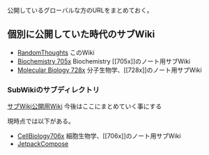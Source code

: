 公開しているグローバルな方のURLをまとめておく。

## 個別に公開していた時代のサブWiki

- [RandomThoughts](https://karino2.github.io/RandomThoughts/Home) このWiki
- [Biochemistry 705x](https://karino2.github.io/Biochemistry705x/Home) Biochemistry [[705x]]のノート用サブWiki
- [Molecular Biology 728x](https://karino2.github.io/MolecularBiology728x/Home) 分子生物学、[[728x]]のノート用サブWiki

### SubWikiのサブディレクトリ

[サブWiki公開用Wiki](https://karino2.github.io/SubWiki/Home) 今後はここにまとめていく事にする

現時点では以下がある。

- [CellBiology706x](https://karino2.github.io/SubWiki/CellBiology706x/Home) 細胞生物学、[[706x]]のノート用サブWiki
- [JetpackCompose](https://karino2.github.io/SubWiki/JetpackCompose/Home)